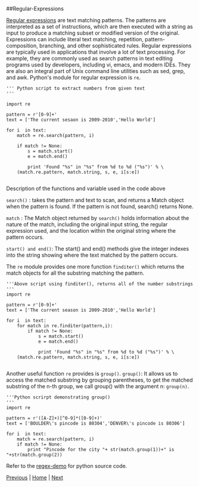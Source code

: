 ##Regular-Expressions

[Regular expressions](http://www.regular-expressions.info/tutorial.html) are text matching patterns. The patterns are interpreted as a set of instructions, which are then executed with a string as input to produce a matching subset or modified version of the original. Expressions can include literal text matching, repetition, pattern-composition, branching, and other sophisticated rules. Regular expressions are typically used in applications that involve a lot of text processing. For example, they are commonly used as search patterns in text editing programs used by developers, including vi, emacs, and modern IDEs. They are also an integral part of Unix command line utilities such as sed, grep, and awk. Python's module for regular expression is `re`.

```
''' Python script to extract numbers from given text
'''

import re

pattern = r'[0-9]+'
text = ['The current sesaon is 2009-2010','Hello World']

for i  in text:
    match = re.search(pattern, i)

    if match != None:
        s = match.start()
        e = match.end()

        print 'Found "%s" in "%s" from %d to %d ("%s")' % \
    (match.re.pattern, match.string, s, e, i[s:e])


```
Description of the functions and variable used in the code above

`search()` : takes the pattern and text to scan, and returns a Match object when the pattern is found. If the pattern is not found, search() returns None.

`match` : The Match object returned by `search()` holds information about the nature of the match, including the original input string, the regular expression used, and the location within the original string where the pattern occurs.

`start() and end()`: The start() and end() methods give the integer indexes into the string showing where the text matched by the pattern occurs.

The `re` module provides one more function `finditer()` which returns the match objects for all the substring matching the pattern.

```
'''Above script using finditer(), returns all of the number substrings
'''
import re

pattern = r'[0-9]+'
text = ['The current season is 2009-2010','Hello World']

for i  in text:
    for match in re.finditer(pattern,i):
        if match != None:
            s = match.start()
            e = match.end()

            print 'Found "%s" in "%s" from %d to %d ("%s")' % \
    (match.re.pattern, match.string, s, e, i[s:e])


```

Another useful function `re` provides is `group()`.
`group()`: It allows us to access the matched substring by grouping parentheses, to get the matched substring of the n-th group, we call group() with the argument n: `group(n)`.

```
'''Python scrirpt demonstrating group()
'''
import re

pattern = r'([A-Z]+)[^0-9]*([0-9]+)'
text = ['BOULDER\'s pincode is 80304','DENVER\'s pincode is 80306']

for i  in text:
    match = re.search(pattern, i)
    if match != None:
        print "Pincode for the city "+ str(match.group(1))+" is "+str(match.group(2))

```        

Refer to the [regex-demo](https://github.com/joed7/Python/blob/master/python-regex.py) for python source code.

[Previous](https://github.com/joed7/fose_python/blob/master/filemangement.md)  |  [Home](https://github.com/joed7/Python/blob/master/home.md)  |  [Next](https://github.com/joed7/fose_python/blob/master/databases.md)
